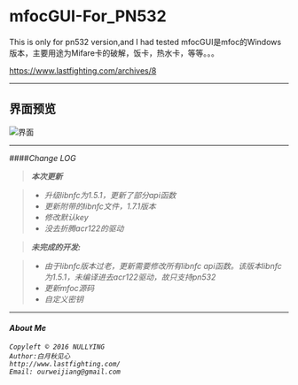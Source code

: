 mfocGUI-For_PN532
===================

This is only for pn532 version,and I had tested
mfocGUI是mfoc的Windows版本，主要用途为Mifare卡的破解，饭卡，热水卡，等等。。。

https://www.lastfighting.com/archives/8

----------


界面预览
-------------
![界面](https://github.com/NullYing/mfocGUI_For_PN532/raw/master/untitled%20folder/20160806193711.png)

----------


####<i class="icon-refresh">Change LOG

> **本次更新**

> - 升级libnfc为1.5.1，更新了部分api函数
> - 更新附带的libnfc文件，1.7.1版本
> - 修改默认key
> - 没去折腾acr122的驱动

> **未完成的开发:**

> - 由于libnfc版本过老，更新需要修改所有libnfc api函数。该版本libnfc为1.5.1，未编译进去acr122驱动，故只支持pn532
> - 更新mfoc源码
> - 自定义密钥

----------

#### <i class="icon-upload"></i> About Me

```
Copyleft © 2016 NULLYING
Author:白月秋见心
http://www.lastfighting.com/
Email: ourweijiang@gmail.com
```